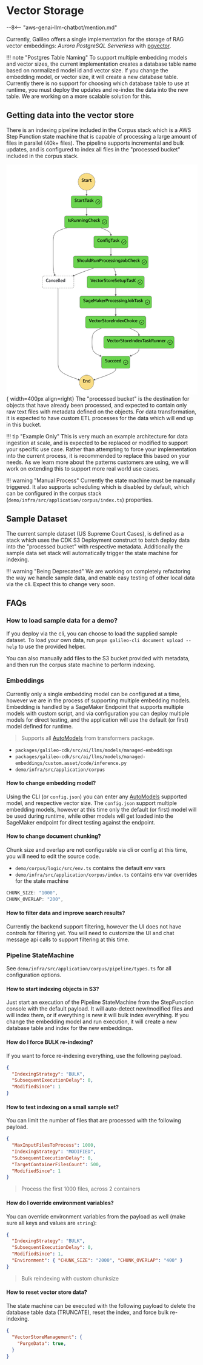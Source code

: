 # Vector Storage

--8<-- "aws-genai-llm-chatbot/mention.md"

Currently, Galileo offers a single implementation for the storage of RAG vector embeddings: *Aurora PostgreSQL Serverless* with [pgvector](https://github.com/pgvector/pgvector).

!!! note "Postgres Table Naming"
    To support multiple embedding models and vector sizes, the current implementation creates a database table name based on normalized model id and vector size. If you change the embedding model, or vector size, it will create a new database table. Currently there is no support for choosing which database table to use at runtime, you must deploy the updates and re-index the data into the new table. We are working on a more scalable solution for this.

## Getting data into the vector store

There is an indexing pipeline included in the Corpus stack which is a AWS Step Function state machine that is capable of processing a large amount of files in parallel (40k+ files). The pipeline supports incremental and bulk updates, and is configured to index all files in the "processed bucket" included in the corpus stack.

![Indexing workflow](indexing-workflow.png){ width=400px align=right}
The "processed bucket" is the destination for objects that have already been processed, and expected to contain only raw text files with metadata defined on the objects. For data transformation, it is expected to have custom ETL processes for the data which will end up in this bucket.

!!! tip "Example Only"
    This is very much an example architecture for data ingestion at scale, and is expected to be replaced or modified to support your specific use case. Rather than attempting to force your implementation into the current process, it is recommended to replace this based on your needs. As we learn more about the patterns customers are using, we will work on extending this to support more real world use cases.

!!! warning "Manual Process"
    Currently the state machine must be manually triggered. It also supports scheduling which is disabled by default, which can be configured in the corpus stack (`demo/infra/src/application/corpus/index.ts`) properties.

## Sample Dataset

The current sample dataset (US Supreme Court Cases), is defined as a stack which uses the CDK S3 Deployment construct to batch deploy data into the "processed bucket" with respective metadata. Additionally the sample data set stack will automatically trigger the state machine for indexing.

!!! warning "Being Deprecated"
    We are working on completely refactoring the way we handle sample data, and enable easy testing of other local data via the cli. Expect this to change very soon.

## FAQs

### How to load sample data for a demo?

If you deploy via the cli, you can choose to load the supplied sample dataset. To load your own data, run `pnpm galileo-cli document upload --help` to use the provided helper.

You can also manually add files to the S3 bucket provided with metadata, and then run the corpus state machine to perform indexing.

### Embeddings

Currently only a single embedding model can be configured at a time, however we are in the process of supporting multiple embedding models. Embedding is handled by a SageMaker Endpoint that supports multiple models with custom script, and via configuration you can deploy multiple models for direct testing, and the application will use the default (or first) model defined for runtime.

> Supports all [AutoModels](https://huggingface.co/transformers/v3.0.2/model_doc/auto.html) from transformers package.

- `packages/galileo-cdk/src/ai/llms/models/managed-embeddings`
- `packages/galileo-cdk/src/ai/llms/models/managed-embeddings/custom.asset/code/inference.py`
- `demo/infra/src/application/corpus`

#### How to change embedding model?

Using the CLI (or `config.json`) you can enter any [AutoModels](https://huggingface.co/transformers/v3.0.2/model_doc/auto.html) supported model, and respective vector size. The `config.json` support multiple embedding models, however at this time only the default (or first) model will be used during runtime, while other models will get loaded into the SageMaker endpoint for direct testing against the endpoint.

#### How to change document chunking?

Chunk size and overlap are not configurable via cli or config at this time, you will need to edit the source code.

- `demo/corpus/logic/src/env.ts` contains the default env vars
- `demo/infra/src/application/corpus/index.ts` contains env var overrides for the state machine

```ts
CHUNK_SIZE: "1000",
CHUNK_OVERLAP: "200",
```

#### How to filter data and improve search results?

Currently the backend support filtering, however the UI does not have controls for filtering yet. You will need to customize the UI and chat message api calls to support filtering at this time.

### Pipeline StateMachine

See `demo/infra/src/application/corpus/pipeline/types.ts` for all configuration options.

#### How to start indexing objects in S3?

Just start an execution of the Pipeline StateMachine from the StepFunction console with the default payload. It will auto-detect new/modified files and will index them, or if everything is new it will bulk index everything. If you change the embedding model and run execution, it will create a new database table and index for the new embeddings.

#### How do I force BULK re-indexing?

If you want to force re-indexing everything, use the following payload.

```json
{
  "IndexingStrategy": "BULK",
  "SubsequentExecutionDelay": 0,
  "ModifiedSince": 1
}
```

#### How to test indexing on a small sample set?

You can limit the number of files that are processed with the following payload.

```json
{
  "MaxInputFilesToProcess": 1000,
  "IndexingStrategy": "MODIFIED",
  "SubsequentExecutionDelay": 0,
  "TargetContainerFilesCount": 500,
  "ModifiedSince": 1
}
```

> Process the first 1000 files, across 2 containers

#### How do I override environment variables?

You can override environment variables from the payload as well (make sure all keys and values are `string`):

```json
{
  "IndexingStrategy": "BULK",
  "SubsequentExecutionDelay": 0,
  "ModifiedSince": 1,
  "Environment": { "CHUNK_SIZE": "2000", "CHUNK_OVERLAP": "400" }
}
```

> Bulk reindexing with custom chunksize

#### How to reset vector store data?

The state machine can be executed with the following payload to delete the database table data (TRUNCATE), reset the index, and force bulk re-indexing.

```json
{
  "VectorStoreManagement": {
    "PurgeData": true,
  }
}
```
